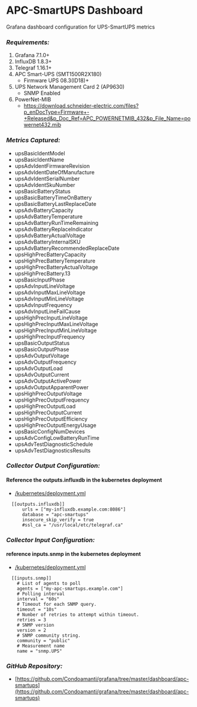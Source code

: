 # APC-SmartUPS Dashboard
Grafana dashboard configuration for UPS-SmartUPS metrics

### ***Requirements:***
1. Grafana 7.1.0+
2. InfluxDB 1.8.3+
3. Telegraf 1.16.1+
4. APC Smart-UPS (SMT1500R2X180)
    - Firmware UPS 08.3(ID18)+
5. UPS Network Management Card 2 (AP9630)
    - SNMP Enabled
6. PowerNet-MIB
    - https://download.schneider-electric.com/files?p_enDocType=Firmware+-+Released&p_Doc_Ref=APC_POWERNETMIB_432&p_File_Name=powernet432.mib

### ***Metrics Captured:***
- upsBasicIdentModel
- upsBasicIdentName
- upsAdvIdentFirmwareRevision
- upsAdvIdentDateOfManufacture
- upsAdvIdentSerialNumber
- upsAdvIdentSkuNumber
- upsBasicBatteryStatus
- upsBasicBatteryTimeOnBattery
- upsBasicBatteryLastReplaceDate
- upsAdvBatteryCapacity
- upsAdvBatteryTemperature
- upsAdvBatteryRunTimeRemaining
- upsAdvBatteryReplaceIndicator
- upsAdvBatteryActualVoltage
- upsAdvBatteryInternalSKU
- upsAdvBatteryRecommendedReplaceDate
- upsHighPrecBatteryCapacity
- upsHighPrecBatteryTemperature
- upsHighPrecBatteryActualVoltage
- upsHighPrecBattery.13
- upsBasicInputPhase
- upsAdvInputLineVoltage
- upsAdvInputMaxLineVoltage
- upsAdvInputMinLineVoltage
- upsAdvInputFrequency
- upsAdvInputLineFailCause
- upsHighPrecInputLineVoltage
- upsHighPrecInputMaxLineVoltage
- upsHighPrecInputMinLineVoltage
- upsHighPrecInputFrequency
- upsBasicOutputStatus
- upsBasicOutputPhase
- upsAdvOutputVoltage
- upsAdvOutputFrequency
- upsAdvOutputLoad
- upsAdvOutputCurrent
- upsAdvOutputActivePower
- upsAdvOutputApparentPower
- upsHighPrecOutputVoltage
- upsHighPrecOutputFrequency
- upsHighPrecOutputLoad
- upsHighPrecOutputCurrent
- upsHighPrecOutputEfficiency
- upsHighPrecOutputEnergyUsage
- upsBasicConfigNumDevices
- upsAdvConfigLowBatteryRunTime
- upsAdvTestDiagnosticSchedule
- upsAdvTestDiagnosticsResults

### ***Collector Output Configuration:***
#### Reference the outputs.influxdb in the kubernetes deployment
- [/kubernetes/deployment.yml](https://github.com/Condoamanti/grafana/blob/master/dashboard/apc-smartups/kubernetes/deployment.yaml)
```
  [[outputs.influxdb]]
      urls = ["my-influxdb.example.com:8086"]
      database = "apc-smartups"
      insecure_skip_verify = true
      #ssl_ca = "/usr/local/etc/telegraf.ca"
```
### ***Collector Input Configuration:***
#### reference inputs.snmp in the kubernetes deployment
- [/kubernetes/deployment.yml](https://github.com/Condoamanti/grafana/blob/master/dashboard/apc-smartups/kubernetes/deployment.yaml)
```
  [[inputs.snmp]]
    # List of agents to poll
    agents = ["my-apc-smartups.example.com"]
    # Polling interval
    interval = "60s"
    # Timeout for each SNMP query.
    timeout = "10s"
    # Number of retries to attempt within timeout.
    retries = 3
    # SNMP version
    version = 2
    # SNMP community string.
    community = "public"
    # Measurement name
    name = "snmp.UPS"
```
### ***GitHub Repository:***
- [https://github.com/Condoamanti/grafana/tree/master/dashboard/apc-smartups](https://github.com/Condoamanti/grafana/tree/master/dashboard/apc-smartups)